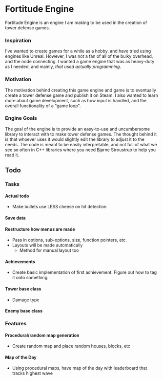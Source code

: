 # Fortitude Engine
Fortitude Engine is an engine I am making to be used in the creation of tower defense games. 
### Inspiration
I've wanted to create games for a while as a hobby, and have tried using engines like Unreal. However, I was not a fan of all of the bulky overhead, and the node connecting. I wanted a game engine that was as heavy-duty as I needed, and mainly, *that used actually programming.*
### Motivation
The motivation behind creating this game engine and game is to eventually create a tower defense game and publish it on Steam. I also wanted to learn more about game development, such as how input is handled, and the overall functionality of a "game loop". 
### Engine Goals
The goal of the engine is to provide an easy-to-use and uncumbersome library to interact with to make tower defense games. The thought behind it is that whoever uses it would slightly edit the library to adjust it to the needs. The code is meant to be easily interpretable, and not full of what we see so often in C++ libraries where you need Bjarne Stroustrup to help you read it.

## Todo
### Tasks
#### Actual todo
- Make bullets use LESS cheese on hit detection
#### Save data
#### Restructure how menus are made
- Pass in options, sub-options, size, function pointers, etc.
- Layouts will be made automatically
  - Method for manual layout too
#### Achievements
- Create basic implementation of first achievement. Figure out how to tag it onto something

#### Tower base class
- Damage type
#### Enemy base class

### Features

#### Procedural/random map generation
- Create random map and place random houses, blocks, etc
#### Map of the Day
- Using procedural maps, have map of the day with leaderboard that tracks highest wave


